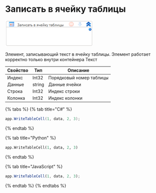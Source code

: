 # Записать в ячейку таблицы

![](<../../../../.gitbook/assets/image (368).png>)

Элемент, записывающий текст в ячейку таблицы. Элемент работает корректно только внутри контейнера Текст

| Свойство | Тип    | Описание                 |
| -------- | ------ | ------------------------ |
| Индекс   | Int32  | Порядковый номер таблицы |
| Данные   | string | Данные ячейки            |
| Строка   | Int32  | Индекс строки            |
| Колонка  | Int32  | Индекс колонки           |

{% tabs %}
{% tab title="C#" %}
```csharp
app.WriteTableCell(1, data, 2, 3);
```
{% endtab %}

{% tab title="Python" %}
```python
app.WriteTableCell(1, data, 2, 3)
```
{% endtab %}

{% tab title="JavaScript" %}
```javascript
app.WriteTableCell(1, data, 2, 3);
```
{% endtab %}
{% endtabs %}
